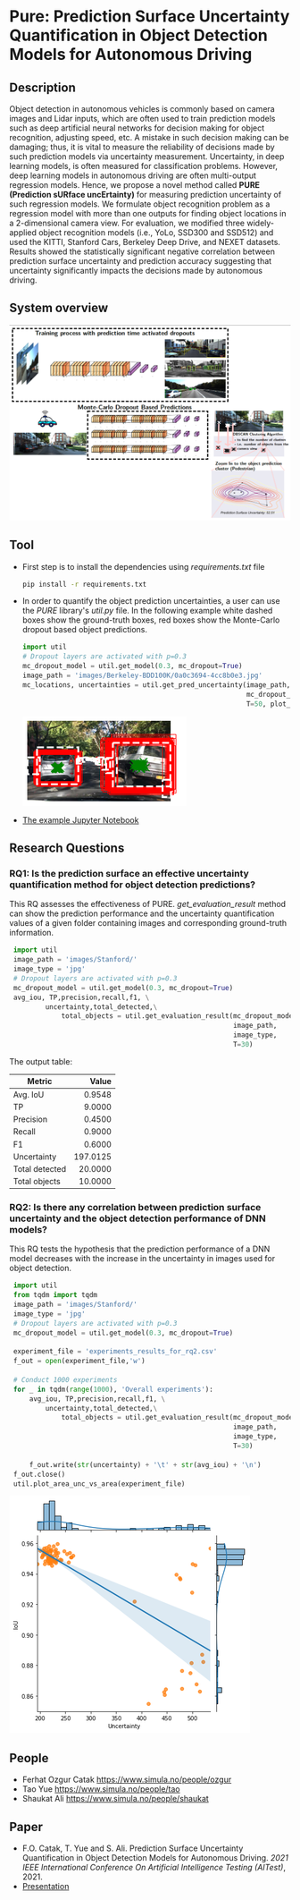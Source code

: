 # Pure: Prediction Surface Uncertainty Quantification in Object Detection Models for Autonomous Driving

## Description
Object detection in autonomous vehicles is commonly based on camera images and Lidar inputs, which are often used to train prediction models such as deep artificial neural networks for decision making for object recognition, adjusting speed, etc. A mistake in such decision making can be damaging; thus, it is vital to measure the reliability of decisions made by such prediction models via uncertainty measurement. Uncertainty, in deep learning models, is often measured for classification problems. However, deep learning models in autonomous driving are often multi-output regression models. Hence, we propose a novel method called **PURE (Prediction sURface uncErtainty)** for measuring prediction uncertainty of such regression models. We formulate object recognition problem as a regression model with more than one outputs for finding object locations in a 2-dimensional camera view. For evaluation, we modified three widely-applied object recognition models (i.e., YoLo, SSD300 and SSD512) and used the KITTI, Stanford Cars, Berkeley Deep Drive, and NEXET datasets. Results showed the statistically significant negative correlation between prediction surface uncertainty and prediction accuracy suggesting that uncertainty significantly impacts the decisions made by autonomous driving.  

## System overview
![Process](https://raw.githubusercontent.com/Simula-COMPLEX/pure/main/desc_images/system-overview.png)

## Tool
* First step is to install the dependencies using *requirements.txt* file
   ```bash
   pip install -r requirements.txt 
   ```
   
* In order to quantify the object prediction uncertainties, a user can use the *PURE* library's *util.py* file. In the following example white dashed boxes show the ground-truth boxes, red boxes show the Monte-Carlo dropout based object predictions.
   ```python
   import util
   # Dropout layers are activated with p=0.3
   mc_dropout_model = util.get_model(0.3, mc_dropout=True)
   image_path = 'images/Berkeley-BDD100K/0a0c3694-4cc8b0e3.jpg'
   mc_locations, uncertainties = util.get_pred_uncertainty(image_path,
                                                           mc_dropout_model,mc_dropout=True, 
                                                           T=50, plot_ground_truth=True)
   ```
   ![Output](https://raw.githubusercontent.com/Simula-COMPLEX/pure/main/desc_images/berkeley1.png)
* [The example Jupyter Notebook](https://github.com/Simula-COMPLEX/pure/blob/main/pure-object-detection-uncertainty-quantification.ipynb)

## Research Questions
### RQ1: Is the prediction surface an effective uncertainty quantification method for object detection predictions? 
This RQ assesses the effectiveness of PURE. *get_evaluation_result* method can show the prediction performance and the uncertainty quantification values of a given folder containing images and corresponding ground-truth information.

   ```python
    import util
    image_path = 'images/Stanford/'
    image_type = 'jpg'
    # Dropout layers are activated with p=0.3
    mc_dropout_model = util.get_model(0.3, mc_dropout=True)
    avg_iou, TP,precision,recall,f1, \
            uncertainty,total_detected,\
                total_objects = util.get_evaluation_result(mc_dropout_model,
                                                           image_path,
                                                           image_type,
                                                           T=30)
   ```
The output table:

|     Metric     |  Value   |
|----------------|---------:|
|    Avg. IoU    |  0.9548  |
|       TP       |  9.0000  |
|   Precision    |   0.4500 |
|     Recall     |   0.9000 |
|       F1       |   0.6000 |
|  Uncertainty   | 197.0125 |
| Total detected | 20.0000  |
| Total objects  | 10.0000  |

### RQ2: Is there any correlation between prediction surface uncertainty and the object detection performance of DNN models? 
This RQ tests the hypothesis that the prediction performance of a DNN model decreases with the increase in the uncertainty in images used for object detection. 

   ```python
    import util
    from tqdm import tqdm
    image_path = 'images/Stanford/'
    image_type = 'jpg'
    # Dropout layers are activated with p=0.3
    mc_dropout_model = util.get_model(0.3, mc_dropout=True)

    experiment_file = 'experiments_results_for_rq2.csv'
    f_out = open(experiment_file,'w')

    # Conduct 1000 experiments
    for _ in tqdm(range(1000), 'Overall experiments'):
        avg_iou, TP,precision,recall,f1, \
            uncertainty,total_detected,\
                total_objects = util.get_evaluation_result(mc_dropout_model,
                                                           image_path,
                                                           image_type,
                                                           T=30)
        
        f_out.write(str(uncertainty) + '\t' + str(avg_iou) + '\n')
    f_out.close()
    util.plot_area_unc_vs_area(experiment_file)
   ```
![Output](https://raw.githubusercontent.com/Simula-COMPLEX/pure/main/desc_images/rq2.png)

## People
* Ferhat Ozgur Catak https://www.simula.no/people/ozgur
* Tao Yue https://www.simula.no/people/tao
* Shaukat Ali https://www.simula.no/people/shaukat

## Paper
* F.O. Catak, T. Yue and S. Ali. Prediction Surface Uncertainty Quantification in Object Detection Models for Autonomous Driving. *2021 IEEE International Conference On Artificial Intelligence Testing (AITest)*, 2021.
* [Presentation](https://github.com/Simula-COMPLEX/pure/raw/main/PURE-AItest2021.pdf)
